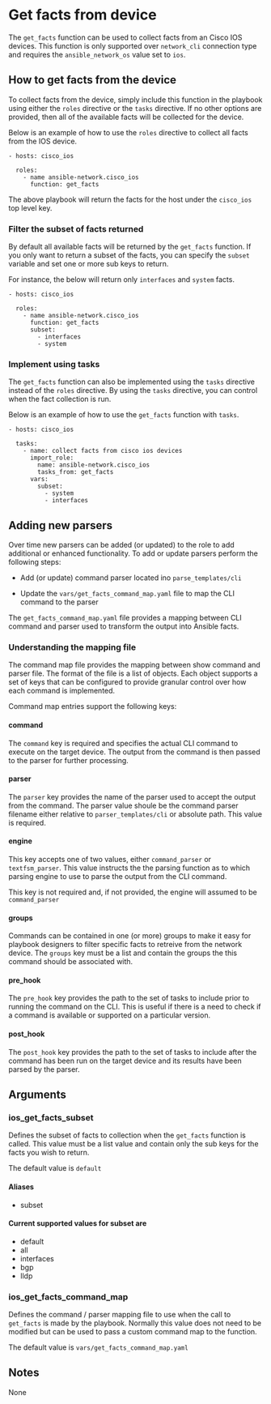 # Get facts from device

The `get_facts` function can be used to collect facts from an Cisco IOS
devices.  This function is only supported over `network_cli` connection
type and requires the `ansible_network_os` value set to `ios`.

## How to get facts from the device

To collect facts from the device, simply include this function in the playbook
using either the `roles` directive or the `tasks` directive.  If no other
options are provided, then all of the available facts will be collected for the
device.

Below is an example of how to use the `roles` directive to collect all facts
from the IOS device.

```
- hosts: cisco_ios

  roles:
    - name ansible-network.cisco_ios
      function: get_facts
```

The above playbook will return the facts for the host under the `cisco_ios`
top level key.  

### Filter the subset of facts returned

By default all available facts will be returned by the `get_facts` function.
If you only want to return a subset of the facts, you can specify the `subset`
variable and set one or more sub keys to return.  

For instance, the below will return only `interfaces` and `system` facts.

```
- hosts: cisco_ios

  roles:
    - name ansible-network.cisco_ios
      function: get_facts
      subset: 
        - interfaces
        - system
```

### Implement using tasks

The `get_facts` function can also be implemented using the `tasks` directive
instead of the `roles` directive.  By using the `tasks` directive, you can
control when the fact collection is run. 

Below is an example of how to use the `get_facts` function with `tasks`.

```
- hosts: cisco_ios

  tasks:
    - name: collect facts from cisco ios devices
      import_role:
        name: ansible-network.cisco_ios
        tasks_from: get_facts
      vars:
        subset:
          - system
          - interfaces
```

## Adding new parsers

Over time new parsers can be added (or updated) to the role to add additional
or enhanced functionality.  To add or update parsers perform the following
steps:

* Add (or update) command parser located ino `parse_templates/cli`

* Update the `vars/get_facts_command_map.yaml` file to map the CLI command 
to the parser

The `get_facts_command_map.yaml` file provides a mapping between CLI command 
and parser used to transform the output into Ansible facts. 

### Understanding the mapping file

The command map file provides the mapping between show command and parser file.
The format of the file is a list of objects.  Each object supports a set of
keys that can be configured to provide granular control over how each command
is implemented.

Command map entries support the following keys:

#### command

The `command` key is required and specifies the actual CLI command to execute
on the target device.  The output from the command is then passed to the parser
for further processing.

#### parser

The `parser` key provides the name of the parser used to accept the output from
the command.  The parser value shoule be the command parser filename either
relative to `parser_templates/cli` or absolute path.  This value is required.

#### engine

This key accepts one of two values, either `command_parser` or `textfsm_parser`. 
This value instructs the the parsing function as to which parsing engine to 
use to parse the output from the CLI command.

This key is not required and, if not provided, the engine will assumed to be
`command_parser`

#### groups

Commands can be contained in one (or more) groups to make it easy for playbook
designers to filter specific facts to retreive from the network device.  The
`groups` key must be a list and contain the groups the this command should be
associated with.

#### pre_hook

The `pre_hook` key provides the path to the set of tasks to include prior
to running the command on the CLI.  This is useful if there is a need to check
if a command is available or supported on a particular version.

#### post_hook

The `post_hook` key provides the path to the set of tasks to include after the
command has been run on the target device and its results have been parsed by
the parser. 

## Arguments

### ios_get_facts_subset 

Defines the subset of facts to collection when the `get_facts` function is
called.  This value must be a list value and contain only the sub keys for the
facts you wish to return.

The default value is `default`

#### Aliases

* subset

#### Current supported values for subset are

* default
* all
* interfaces
* bgp
* lldp

### ios_get_facts_command_map

Defines the command / parser mapping file to use when the call to `get_facts`
is made by the playbook.  Normally this value does not need to be modified but
can be used to pass a custom command map to the function.

The default value is `vars/get_facts_command_map.yaml`


## Notes

None


